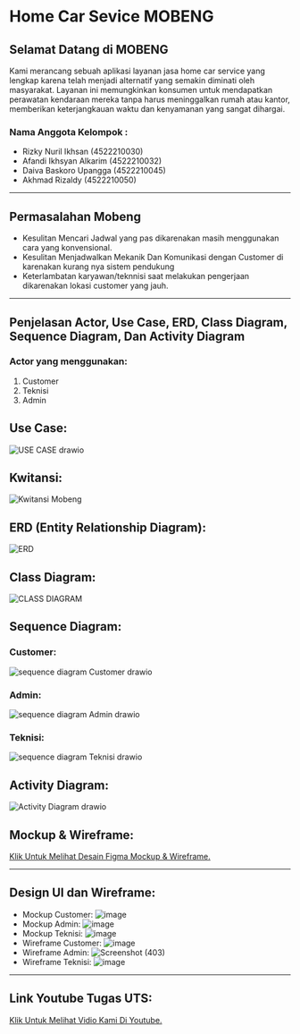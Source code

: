 # Home Car Sevice MOBENG
## Selamat Datang di MOBENG
Kami merancang sebuah aplikasi layanan jasa home car service yang lengkap karena telah menjadi alternatif yang semakin diminati oleh masyarakat. Layanan ini memungkinkan konsumen untuk mendapatkan perawatan kendaraan mereka tanpa harus meninggalkan rumah atau kantor, memberikan keterjangkauan waktu dan kenyamanan yang sangat dihargai.
### Nama Anggota Kelompok :
* Rizky Nuril Ikhsan (4522210030)
* Afandi Ikhsyan Alkarim (4522210032)
* Daiva Baskoro Upangga (4522210045)
* Akhmad Rizaldy (4522210050)
---
## Permasalahan Mobeng
* Kesulitan Mencari Jadwal yang pas dikarenakan masih menggunakan cara yang konvensional.
* Kesulitan Menjadwalkan Mekanik Dan Komunikasi dengan Customer di karenakan kurang nya sistem pendukung
* Keterlambatan karyawan/teknnisi saat melakukan pengerjaan dikarenakan lokasi customer yang jauh.
---
## Penjelasan Actor, Use Case, ERD, Class Diagram, Sequence Diagram, Dan Activity Diagram
### Actor yang menggunakan:
1. Customer
2. Teknisi
3. Admin

## Use Case:
![USE CASE drawio](https://github.com/akhmadrizaldy74/Kelompok09_Home-Car-Service_APBO/assets/145973003/c4693762-5935-4200-886d-b72168c5c3b4)
## Kwitansi:
![Kwitansi Mobeng](https://github.com/akhmadrizaldy74/Kelompok09_Home-Car-Service_APBO/assets/145973003/d4953198-a885-4d5b-9961-77bd79c2a9ee)
## ERD (Entity Relationship Diagram):
![ERD](https://github.com/akhmadrizaldy74/Kelompok09_Home-Car-Service_APBO/assets/145973003/9751bf15-0295-4ec5-ade9-26fdd50b59cc)
## Class Diagram:
![CLASS DIAGRAM](https://github.com/akhmadrizaldy74/Kelompok09_Home-Car-Service_APBO/assets/145973003/570e7da3-9684-4427-80db-22efc2a8bdc0)
## Sequence Diagram:
### Customer:
![sequence diagram Customer drawio](https://github.com/akhmadrizaldy74/Kelompok09_Home-Car-Service_APBO/assets/145973003/a306124b-d266-4cd4-beaa-c0f84be4d893)
### Admin:
![sequence diagram Admin drawio](https://github.com/akhmadrizaldy74/Kelompok09_Home-Car-Service_APBO/assets/145973003/746e8177-030d-4c5e-87c2-559b42e85dd0)
### Teknisi:
![sequence diagram Teknisi drawio](https://github.com/akhmadrizaldy74/Kelompok09_Home-Car-Service_APBO/assets/145973003/74662533-8cb3-431a-afa2-2f83446184d0)
## Activity Diagram:
![Activity Diagram drawio](https://github.com/akhmadrizaldy74/Kelompok09_Home-Car-Service_APBO/assets/145973003/1a68752b-ac80-46eb-a394-a0c23a9120c4)
## Mockup & Wireframe:
[Klik Untuk Melihat Desain Figma Mockup & Wireframe.](https://www.figma.com/design/lEqspzlItLCg7SnVeSvjQ1/APBO?node-id=142-2483&t=IRwy8gwXZQPg9GHP-1) 

---
## Design UI dan Wireframe:
* Mockup Customer:
![image](https://github.com/akhmadrizaldy74/Kelompok09_Home-Car-Service_APBO/assets/145973003/e86ef318-481f-4c44-b24f-53b9d0ede615)
* Mockup Admin:
![image](https://github.com/akhmadrizaldy74/Kelompok09_Home-Car-Service_APBO/assets/145973003/c3f5b0cd-418b-4aea-a1ba-596fb89b11cb)
* Mockup Teknisi:
![image](https://github.com/akhmadrizaldy74/Kelompok09_Home-Car-Service_APBO/assets/145973003/ea2480e1-dbd8-4b0f-a858-b834b9054a8d)
* Wireframe Customer:
![image](https://github.com/akhmadrizaldy74/Kelompok09_Home-Car-Service_APBO/assets/145973003/4d24699a-9733-4965-ad4b-88e80ca57d1e)
* Wireframe Admin:
![Screenshot (403)](https://github.com/akhmadrizaldy74/Kelompok09_Home-Car-Service_APBO/assets/145973003/b041a4df-4f8d-48e5-bf87-b6e3addc0812)  
* Wireframe Teknisi:
![image](https://github.com/akhmadrizaldy74/Kelompok09_Home-Car-Service_APBO/assets/145973003/7fe7f604-bbab-4bad-99cd-497002df5632)

---
## Link Youtube Tugas UTS:
[Klik Untuk Melihat Vidio Kami Di Youtube.](https://youtu.be/tcPy9HjbCfI) 




